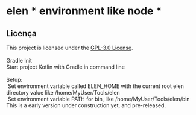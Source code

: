 # elen * environment like node * <br>
## Licença
This project is licensed under the [GPL-3.0 License](LICENSE).<br><br>
Gradle Init<br>
Start project Kotlin with Gradle in command line<br><br>
Setup:<br>
&nbsp;Set environment variable called ELEN_HOME with the current root elen directory value like /home/MyUser/Tools/elen<br>
&nbsp;Set environment variable PATH for bin, like /home/MyUser/Tools/elen/bin<br>
This is a early version under construction yet, and pre-released.
